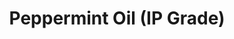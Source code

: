 ---
name: Peppermint Oil (IP Grade)
title: Peppermint Oil (IP Grade)
details:
  - detail:
      key: "Usage/Application"
      value: "Aromatherapy"
  - detail:
      key: "Grade Standard"
      value: "Natural"
  - detail:
      key: "Botanical Name"
      value: "Pelargonium Graveolens"
  - detail:
      key: "Physical State"
      value: "Liquid"
  - detail:
      key: "Plant Part"
      value: "Leaves"
  - detail:
      key: "Purity"
      value: "L-40"
  - detail:
      key: "Brand"
      value: "Natural Aroma"
  - detail:
      key: "Packaging Size Kg"
      value: "5, 25, 200 Kg"
  - detail:
      key: "Packaging Type"
      value: "Can, Barrel"
showOnHome: false
thumbnail: https://4.imimg.com/data4/GI/PN/MY-3823480/peppermint-essential-oil-500x500.jpg
productImages:
  - https://ucarecdn.com/8213c725-21d0-4ac0-ad5e-c1975c20032b/
category: essential oils
---
